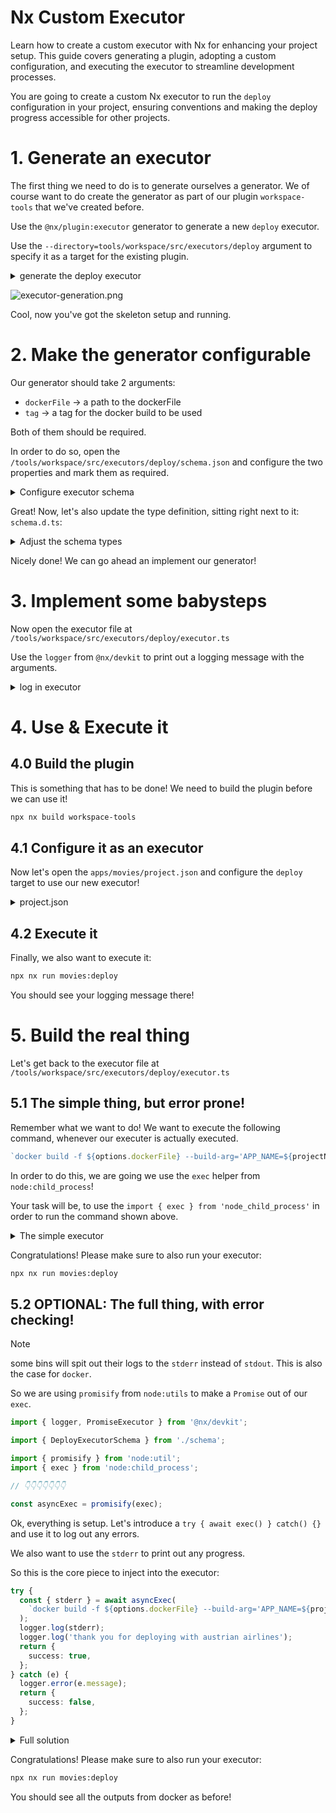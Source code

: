 # Nx Custom Executor

Learn how to create a custom executor with Nx for enhancing your project setup. 
This guide covers generating a plugin, adopting a custom configuration, and executing the executor to streamline development processes.

You are going to create a custom Nx executor to run the `deploy` configuration in your project, ensuring conventions
and making the deploy progress accessible for other projects.


# 1. Generate an executor

The first thing we need to do is to generate ourselves a generator. We of course want to do create the generator
as part of our plugin `workspace-tools` that we've created before.

Use the `@nx/plugin:executor` generator to generate a new `deploy` executor.

Use the `--directory=tools/workspace/src/executors/deploy` argument to specify it as a target for the existing plugin.

<details>
  <summary>generate the deploy executor</summary>

```bash

npx nx g @nx/plugin:executor deploy --directory=tools/workspace/src/executors/deploy 


```

</details>

![executor-generation.png](./images/executor-generation.png)

Cool, now you've got the skeleton setup and running.

# 2. Make the generator configurable

Our generator should take 2 arguments:
* `dockerFile` -> a path to the dockerFile
* `tag` -> a tag for the docker build to be used

Both of them should be required.

In order to do so, open the `/tools/workspace/src/executors/deploy/schema.json` and configure
the two properties and mark them as required.

<details>
  <summary>Configure executor schema</summary>

```json

{
  "properties": {
    "dockerFile": {
      "type": "string",
      "description": "path to dockerfile"
    },
    "tag": {
      "type": "string",
      "description": "tag for the docker container"
    }
  },
  "required": ["dockerFile", "tag"]
}

```

</details>

Great! Now, let's also update the type definition, sitting right next to it:
`schema.d.ts`:

<details>
  <summary>Adjust the schema types</summary>

```ts

export interface DeployExecutorSchema {
  dockerFile: string;
  tag: string;
}

```

</details>

Nicely done! We can go ahead an implement our generator!

# 3. Implement some babysteps

Now open the executor file at `/tools/workspace/src/executors/deploy/executor.ts`

Use the `logger` from `@nx/devkit` to print out a logging message with the arguments.

<details>
  <summary>log in executor</summary>

```ts

import { logger, PromiseExecutor } from '@nx/devkit';

const runExecutor: PromiseExecutor<DeployExecutorSchema> = async (
  options,
  context
) => {
  const projectName = context.projectName;

  logger.log('logging something', options);
  
  return {
    success: true
  }
};

export default runExecutor;


```

</details>

# 4. Use & Execute it

## 4.0 Build the plugin

This is something that has to be done! We need to build the plugin before we can use it!

```bash
npx nx build workspace-tools
```

## 4.1 Configure it as an executor

Now let's open the `apps/movies/project.json` and configure the `deploy` target to use our new
executor!

<details>
  <summary>project.json</summary>

```json
{
  "targets": {
    "deploy": {
      "executor": "@react-monorepo/workspace-tools:deploy",
      "options": {
        "dockerFile": "tools/deploy/frontend.Dockerfile",
        "tag": "ghcr.io/push-based/react-movies-app/react-movies-app:dev"
      }
    }
  }
}
```

</details>

## 4.2 Execute it

Finally, we also want to execute it:

```bash
npx nx run movies:deploy
```

You should see your logging message there!

# 5. Build the real thing

Let's get back to the executor file at `/tools/workspace/src/executors/deploy/executor.ts`

## 5.1 The simple thing, but error prone!

Remember what we want to do! We want to execute the following command, whenever our executer
is actually executed.

```js
`docker build -f ${options.dockerFile} --build-arg='APP_NAME=${projectName}' . -t ${options.tag}`
```

In order to do this, we are going we use the `exec` helper from `node:child_process`!

Your task will be, to use the `import { exec } from 'node_child_process'` in order to
run the command shown above.

<details>
  <summary>The simple executor</summary>

```ts
// /tools/workspace/src/executors/deploy/executor.ts

import { logger, PromiseExecutor } from '@nx/devkit';
import { DeployExecutorSchema } from './schema';
import { exec } from 'node:child_process';

const runExecutor: PromiseExecutor<DeployExecutorSchema> = async (options, context) => {
  logger.log('logging something', options);
  const projectName = context.projectName;
  exec(
    `docker build -f ${options.dockerFile} --build-arg='APP_NAME=${projectName}' . -t ${options.tag}`
  );
  return {
    success: true,
  };
};
```

</details>

Congratulations! Please make sure to also run your executor:

```bash
npx nx run movies:deploy
```


## 5.2 OPTIONAL: The full thing, with error checking!

> [!NOTE]
> some bins will spit out their logs to the `stderr` instead of `stdout`.
> This is also the case for `docker`.

So we are using `promisify` from `node:utils` to make a `Promise` out of our
`exec`.

```ts
import { logger, PromiseExecutor } from '@nx/devkit';

import { DeployExecutorSchema } from './schema';

import { promisify } from 'node:util';
import { exec } from 'node:child_process';

// 👇️👇️👇️👇️👇️👇️👇️

const asyncExec = promisify(exec);
```

Ok, everything is setup. Let's introduce a `try { await exec() } catch() {}` and
use it to log out any errors.

We also want to use the `stderr` to print out any progress.

So this is the core piece to inject into the executor:

```ts
try {
  const { stderr } = await asyncExec(
    `docker build -f ${options.dockerFile} --build-arg='APP_NAME=${projectName}' . -t ${options.tag}`
  );
  logger.log(stderr);
  logger.log('thank you for deploying with austrian airlines');
  return {
    success: true,
  };
} catch (e) {
  logger.error(e.message);
  return {
    success: false,
  };
}
```

<details>
  <summary>Full solution</summary>

```ts

// exectuor
import { logger, PromiseExecutor } from '@nx/devkit';

import { DeployExecutorSchema } from './schema';

import { promisify } from 'node:util';
import { exec } from 'node:child_process';

const asyncExec = promisify(exec);

const runExecutor: PromiseExecutor<DeployExecutorSchema> = async (
  options,
  context
) => {
  const projectName = context.projectName;
  try {
    const { stderr } = await asyncExec(
      `docker build -f ${options.dockerFile} --build-arg='APP_NAME=${projectName}' . -t ${options.tag}`
    );
    logger.log(stderr);
    logger.log('thank you for deploying with austrian airlines');
    return {
      success: true,
    };
  } catch (e) {
    logger.error(e.message);
    return {
      success: false,
    };
  }
};

export default runExecutor;

```

</details>

Congratulations! Please make sure to also run your executor:

```bash
npx nx run movies:deploy
```

You should see all the outputs from docker as before!
